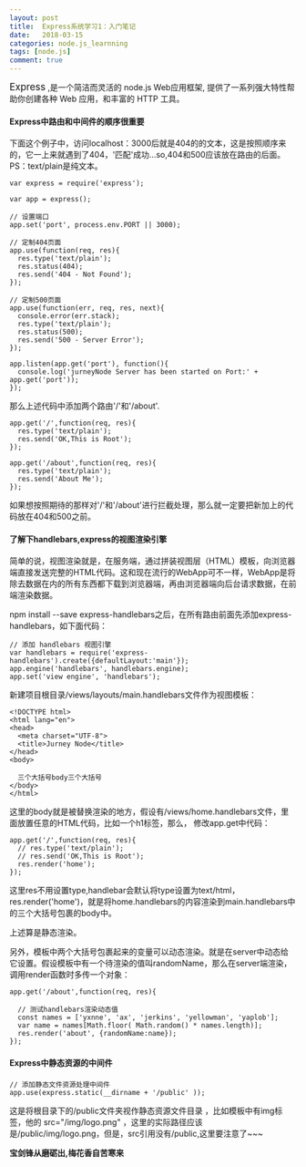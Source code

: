 ```yaml
---
layout: post
title:  Express系统学习1：入门笔记
date:   2018-03-15
categories: node.js_learnning
tags: [node.js]
comment: true
---
```

<big>Express</big> ,是一个简洁而灵活的 node.js Web应用框架, 提供了一系列强大特性帮助你创建各种 Web 应用，和丰富的 HTTP 工具。

#### Express中路由和中间件的顺序很重要

下面这个例子中，访问localhost：3000后就是404的的文本，这是按照顺序来的，它一上来就遇到了404，'匹配'成功...so,404和500应该放在路由的后面。PS：text/plain是纯文本。

```
var express = require('express');

var app = express();

// 设置端口
app.set('port', process.env.PORT || 3000);

// 定制404页面
app.use(function(req, res){
  res.type('text/plain');
  res.status(404);
  res.send('404 - Not Found');
});

// 定制500页面
app.use(function(err, req, res, next){
  console.error(err.stack);
  res.type('text/plain');
  res.status(500);
  res.send('500 - Server Error');
});

app.listen(app.get('port'), function(){
  console.log('jurneyNode Server has been started on Port:' + app.get('port')); 
});

```
那么上述代码中添加两个路由'/'和'/about'.
```
app.get('/',function(req, res){
  res.type('text/plain');
  res.send('OK,This is Root');
});

app.get('/about',function(req, res){
  res.type('text/plain');
  res.send('About Me');
});

```
如果想按照期待的那样对'/'和'/about'进行拦截处理，那么就一定要把新加上的代码放在404和500之前。

#### 了解下handlebars,express的视图渲染引擎
简单的说，视图渲染就是，在服务端，通过拼装视图层（HTML）模板，向浏览器端直接发送完整的HTML代码。这和现在流行的WebApp可不一样，WebApp是将除去数据在内的所有东西都下载到浏览器端，再由浏览器端向后台请求数据，在前端渲染数据。

npm install --save express-handlebars之后，在所有路由前面先添加express-handlebars，如下面代码：

```
// 添加 handlebars 视图引擎
var handlebars = require('express-handlebars').create({defaultLayout:'main'});
app.engine('handlebars', handlebars.engine);
app.set('view engine', 'handlebars');

```

新建项目根目录/views/layouts/main.handlebars文件作为视图模板：
```
<!DOCTYPE html>
<html lang="en">
<head>
  <meta charset="UTF-8">
  <title>Jurney Node</title>
</head>
<body>

  三个大括号body三个大括号
</body>
</html>

```
这里的body就是被替换渲染的地方，假设有/views/home.handlebars文件，里面放置任意的HTML代码，比如一个h1标签，那么，
修改app.get中代码：

```
app.get('/',function(req, res){
  // res.type('text/plain');
  // res.send('OK,This is Root');
  res.render('home');
});

```
这里res不用设置type,handlebar会默认将type设置为text/html，res.render('home')，就是将home.handlebars的内容渲染到main.handlebars中的三个大括号包裹的body中。

上述算是静态渲染。<br>

另外，模板中两个大括号包裹起来的变量可以动态渲染。就是在server中动态给它设置。假设模板中有一个待渲染的值叫randomName，那么在server端渲染，调用render函数时多传一个对象：
```
app.get('/about',function(req, res){

  // 测试handlebars渲染动态值
  const names = ['yxnne', 'ax', 'jerkins', 'yellowman', 'yaplob'];
  var name = names[Math.floor( Math.random() * names.length)];
  res.render('about', {randomName:name});
});

```

#### Express中静态资源的中间件

```
// 添加静态文件资源处理中间件
app.use(express.static(__dirname + '/public' ));

```
这是将根目录下的/public文件夹视作静态资源文件目录 ，比如模板中有img标签，他的 src="/img/logo.png" ，这里的实际路径应该是/public/img/logo.png，但是，src引用没有/public,这里要注意了~~~

__宝剑锋从磨砺出,梅花香自苦寒来__
